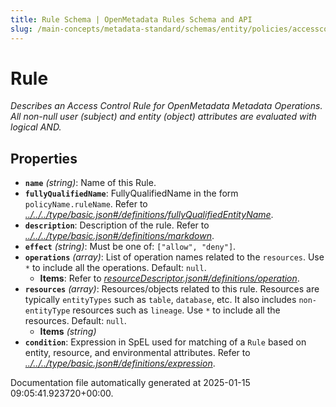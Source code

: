 ```yaml
---
title: Rule Schema | OpenMetadata Rules Schema and API
slug: /main-concepts/metadata-standard/schemas/entity/policies/accesscontrol/rule
---
```


# Rule

*Describes an Access Control Rule for OpenMetadata Metadata Operations. All non-null user (subject) and entity (object) attributes are evaluated with logical AND.*

## Properties

- **`name`** *(string)*: Name of this Rule.
- **`fullyQualifiedName`**: FullyQualifiedName in the form `policyName.ruleName`. Refer to *[../../../type/basic.json#/definitions/fullyQualifiedEntityName](#/../../type/basic.json#/definitions/fullyQualifiedEntityName)*.
- **`description`**: Description of the rule. Refer to *[../../../type/basic.json#/definitions/markdown](#/../../type/basic.json#/definitions/markdown)*.
- **`effect`** *(string)*: Must be one of: `["allow", "deny"]`.
- **`operations`** *(array)*: List of operation names related to the `resources`. Use `*` to include all the operations. Default: `null`.
  - **Items**: Refer to *[resourceDescriptor.json#/definitions/operation](#sourceDescriptor.json#/definitions/operation)*.
- **`resources`** *(array)*: Resources/objects related to this rule. Resources are typically `entityTypes` such as `table`, `database`, etc. It also includes `non-entityType` resources such as `lineage`. Use `*` to include all the resources. Default: `null`.
  - **Items** *(string)*
- **`condition`**: Expression in SpEL used for matching of a `Rule` based on entity, resource, and environmental attributes. Refer to *[../../../type/basic.json#/definitions/expression](#/../../type/basic.json#/definitions/expression)*.


Documentation file automatically generated at 2025-01-15 09:05:41.923720+00:00.
